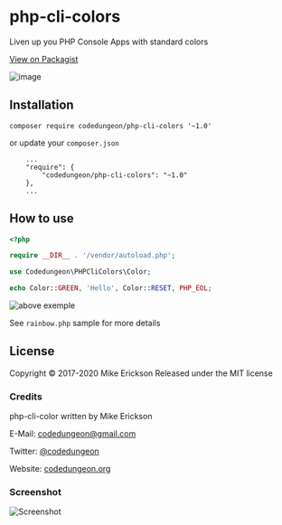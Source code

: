 # php-cli-colors

Liven up you PHP Console Apps with standard colors

[View on Packagist](https://packagist.org/packages/codedungeon/php-cli-colors)

![image](resources/example.png)

## Installation

`composer require codedungeon/php-cli-colors '~1.0'`

or update your `composer.json`

```
    ...
    "require": {
        "codedungeon/php-cli-colors": "~1.0"
    },
    ...
```

## How to use

```php
<?php

require __DIR__ . '/vendor/autoload.php';

use Codedungeon\PHPCliColors\Color;

echo Color::GREEN, 'Hello', Color::RESET, PHP_EOL;
```
![above exemple](resources/readme.png)

See `rainbow.php` sample for more details

## License

Copyright &copy; 2017-2020 Mike Erickson
Released under the MIT license

### Credits

php-cli-color written by Mike Erickson

E-Mail: [codedungeon@gmail.com](mailto:codedungeon@gmail.com)

Twitter: [@codedungeon](http://twitter.com/codedungeon)

Website: [codedungeon.org](http://codedungeon.org)

### Screenshot

![Screenshot](resources/example.png)
